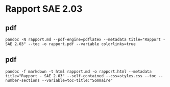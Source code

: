 # Rapport SAE 2.03

## pdf
`pandoc -N rapport.md --pdf-engine=pdflatex --metadata title="Rapport - SAE 2.03" --toc -o rapport.pdf --variable colorlinks=true`

## pdf
`pandoc -f markdown -t html rapport.md -o rapport.html --metadata title="Rapport - SAE 2.03" --self-contained --css=styles.css --toc --number-sections --variable=toc-title:"Sommaire"`


